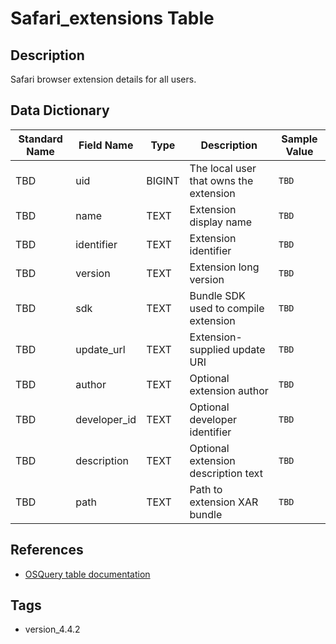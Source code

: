 # Safari_extensions Table

## Description
Safari browser extension details for all users.

## Data Dictionary
|Standard Name|Field Name|Type|Description|Sample Value|
|---|---|---|---|---|
|TBD|uid|BIGINT|The local user that owns the extension|`TBD`|
|TBD|name|TEXT|Extension display name|`TBD`|
|TBD|identifier|TEXT|Extension identifier|`TBD`|
|TBD|version|TEXT|Extension long version|`TBD`|
|TBD|sdk|TEXT|Bundle SDK used to compile extension|`TBD`|
|TBD|update_url|TEXT|Extension-supplied update URI|`TBD`|
|TBD|author|TEXT|Optional extension author|`TBD`|
|TBD|developer_id|TEXT|Optional developer identifier|`TBD`|
|TBD|description|TEXT|Optional extension description text|`TBD`|
|TBD|path|TEXT|Path to extension XAR bundle|`TBD`|

## References
* [OSQuery table documentation](https://osquery.io/schema/current#safari_extensions)

## Tags
* version_4.4.2